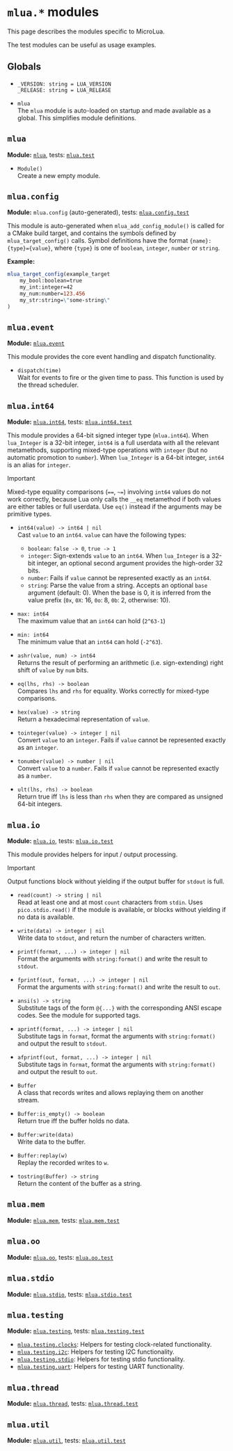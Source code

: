# `mlua.*` modules

This page describes the modules specific to MicroLua.

The test modules can be useful as usage examples.

## Globals

- `_VERSION: string = LUA_VERSION`\
  `_RELEASE: string = LUA_RELEASE`

- `mlua`\
  The `mlua` module is auto-loaded on startup and made available as a global.
  This simplifies module definitions.

## `mlua`

**Module:** [`mlua`](../lib/mlua.lua),
tests: [`mlua.test`](../lib/mlua.test.lua)

- `Module()`\
  Create a new empty module.

## `mlua.config`

**Module:** `mlua.config` (auto-generated),
tests: [`mlua.config.test`](../lib/mlua.config.test.lua)

This module is auto-generated when `mlua_add_config_module()` is called for
a CMake build target, and contains the symbols defined by `mlua_target_config()`
calls. Symbol definitions have the format `{name}:{type}={value}`, where
`{type}` is one of `boolean`, `integer`, `number` or `string`.

**Example:**

```cmake
mlua_target_config(example_target
    my_bool:boolean=true
    my_int:integer=42
    my_num:number=123.456
    my_str:string=\"some-string\"
)
```

## `mlua.event`

**Module:** [`mlua.event`](../lib/mlua.event.c)

This module provides the core event handling and dispatch functionality.

- `dispatch(time)`\
  Wait for events to fire or the given time to pass. This function is used by
  the thread scheduler.

## `mlua.int64`

**Module:** [`mlua.int64`](../lib/mlua.int64.c),
tests: [`mlua.int64.test`](../lib/mlua.int64.test.lua)

This module provides a 64-bit signed integer type (`mlua.int64`). When
`lua_Integer` is a 32-bit integer, `int64` is a full userdata with all the
relevant metamethods, supporting mixed-type operations with `integer` (but no
automatic promotion to `number`). When `lua_Integer` is a 64-bit integer,
`int64` is an alias for `integer`.

> [!IMPORTANT]
> Mixed-type equality comparisons (`==`, `~=`) involving `int64` values do not
> work correctly, because Lua only calls the `__eq` metamethod if both values
> are either tables or full userdata. Use `eq()` instead if the arguments may
> be primitive types.

- `int64(value) -> int64 | nil`\
  Cast `value` to an `int64`. `value` can have the following types:

  - `boolean`: `false -> 0`, `true -> 1`
  - `integer`: Sign-extends `value` to an `int64`. When `lua_Integer` is a
    32-bit integer, an optional second argument provides the high-order 32 bits.
  - `number`: Fails if `value` cannot be represented exactly as an `int64`.
  - `string`: Parse the value from a string. Accepts an optional `base` argument
    (default: 0). When the base is 0, it is inferred from the value prefix
    (`0x`, `0X`: 16, `0o`: 8, `0b`: 2, otherwise: 10).

- `max: int64`\
  The maximum value that an `int64` can hold (`2^63-1`)

- `min: int64`\
  The minimum value that an `int64` can hold (`-2^63`).

- `ashr(value, num) -> int64`\
  Returns the result of performing an arithmetic (i.e. sign-extending) right
  shift of `value` by `num` bits.

- `eq(lhs, rhs) -> boolean`\
  Compares `lhs` and `rhs` for equality. Works correctly for mixed-type
  comparisons.

- `hex(value) -> string`\
  Return a hexadecimal representation of `value`.

- `tointeger(value) -> integer | nil`\
  Convert `value` to an `integer`. Fails if `value` cannot be represented
  exactly as an `integer`.

- `tonumber(value) -> number | nil`\
  Convert `value` to a `number`. Fails if `value` cannot be represented
  exactly as a `number`.

- `ult(lhs, rhs) -> boolean`\
  Return true iff `lhs` is less than `rhs` when they are compared as unsigned
  64-bit integers.

## `mlua.io`

**Module:** [`mlua.io`](../lib/mlua.io.lua),
tests: [`mlua.io.test`](../lib/mlua.io.test.lua)

This module provides helpers for input / output processing.

> [!IMPORTANT]
> Output functions block without yielding if the output buffer for `stdout` is
> full.

- `read(count) -> string | nil`\
  Read at least one and at most `count` characters from `stdin`. Uses
  `pico.stdio.read()` if the module is available, or blocks without yielding
  if no data is available.

- `write(data) -> integer | nil`\
  Write data to `stdout`, and return the number of characters written.

- `printf(format, ...) -> integer | nil`\
  Format the arguments with `string:format()` and write the result to `stdout`.

- `fprintf(out, format, ...) -> integer | nil`\
  Format the arguments with `string:format()` and write the result to `out`.

- `ansi(s) -> string`\
  Substitute tags of the form `@{...}` with the corresponding ANSI escape codes.
  See the module for supported tags.

- `aprintf(format, ...) -> integer | nil`\
  Substitute tags in `format`, format the arguments with `string:format()` and
  output the result to `stdout`.

- `afprintf(out, format, ...) -> integer | nil`\
  Substitute tags in `format`, format the arguments with `string:format()` and
  output the result to `out`.

 - `Buffer`\
   A class that records writes and allows replaying them on another stream.

- `Buffer:is_empty() -> boolean`\
  Return true iff the buffer holds no data.

- `Buffer:write(data)`\
  Write data to the buffer.

- `Buffer:replay(w)`\
  Replay the recorded writes to `w`.

- `tostring(Buffer) -> string`\
  Return the content of the buffer as a string.

## `mlua.mem`

**Module:** [`mlua.mem`](../lib/mlua.mem.c),
tests: [`mlua.mem.test`](../lib/mlua.mem.test.lua)

## `mlua.oo`

**Module:** [`mlua.oo`](../lib/mlua.oo.lua),
tests: [`mlua.oo.test`](../lib/mlua.oo.test.lua)

## `mlua.stdio`

**Module:** [`mlua.stdio`](../lib/mlua.stdio.c),
tests: [`mlua.stdio.test`](../lib/mlua.stdio.test.lua)

## `mlua.testing`

**Module:** [`mlua.testing`](../lib/mlua.testing.lua),
tests: [`mlua.testing.test`](../lib/mlua.testing.test.lua)

- [`mlua.testing.clocks`](../lib/mlua.testing.clocks.lua): Helpers for testing
  clock-related functionality.
- [`mlua.testing.i2c`](../lib/mlua.testing.i2c.lua): Helpers for testing I2C
  functionality.
- [`mlua.testing.stdio`](../lib/mlua.testing.stdio.lua): Helpers for testing
  stdio functionality.
- [`mlua.testing.uart`](../lib/mlua.testing.uart.lua): Helpers for testing UART
  functionality.

## `mlua.thread`

**Module:** [`mlua.thread`](../lib/mlua.thread.lua),
tests: [`mlua.thread.test`](../lib/mlua.thread.test.lua)

## `mlua.util`

**Module:** [`mlua.util`](../lib/mlua.util.lua),
tests: [`mlua.util.test`](../lib/mlua.util.test.lua)
